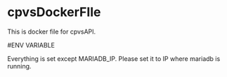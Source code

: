 # cpvsDockerFIle
This is docker file for cpvsAPI.

#ENV VARIABLE

Everything is set except MARIADB_IP. Please set it to IP where mariadb is running.
